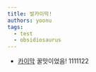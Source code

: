 ```yaml
---
title: 발카이막!
authors: yoonu
tags:
  - test
  - obsidiosaurus
---
```


* [카이막](blog/yoonu/kaymak) 꿀맛이었음! 1111122


